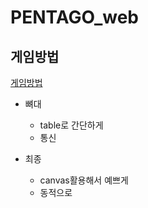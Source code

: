 # PENTAGO_web

## 게임방법 

[게임방법](http://www.puzzlia.co.kr/m/product_detail.html?brand_uid=774)

* 뼈대
  * table로 간단하게
  * 통신

* 최종
  * canvas활용해서 예쁘게
  * 동적으로

